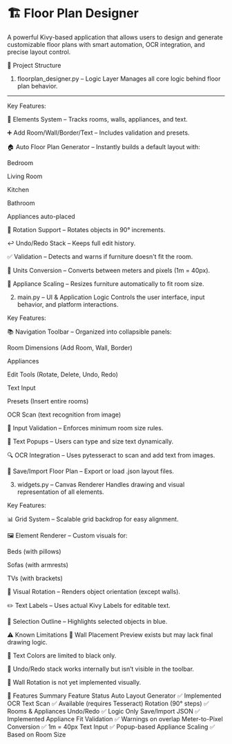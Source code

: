 # 🏗️ Floor Plan Designer
A powerful Kivy-based application that allows users to design and generate customizable floor plans with smart automation, OCR integration, and precise layout control.

📁 Project Structure
1. floorplan_designer.py – Logic Layer
Manages all core logic behind floor plan behavior.
-----

Key Features:

🔄 Elements System – Tracks rooms, walls, appliances, and text.

➕ Add Room/Wall/Border/Text – Includes validation and presets.

🏠 Auto Floor Plan Generator – Instantly builds a default layout with:

Bedroom

Living Room

Kitchen

Bathroom

Appliances auto-placed

🔄 Rotation Support – Rotates objects in 90° increments.

↩️ Undo/Redo Stack – Keeps full edit history.

✅ Validation – Detects and warns if furniture doesn't fit the room.

📏 Units Conversion – Converts between meters and pixels (1m = 40px).

🧩 Appliance Scaling – Resizes furniture automatically to fit room size.

2. main.py – UI & Application Logic
Controls the user interface, input behavior, and platform interactions.

Key Features:

📚 Navigation Toolbar – Organized into collapsible panels:

Room Dimensions (Add Room, Wall, Border)

Appliances

Edit Tools (Rotate, Delete, Undo, Redo)

Text Input

Presets (Insert entire rooms)

OCR Scan (text recognition from image)

📐 Input Validation – Enforces minimum room size rules.

💬 Text Popups – Users can type and size text dynamically.

🔍 OCR Integration – Uses pytesseract to scan and add text from images.

💾 Save/Import Floor Plan – Export or load .json layout files.

3. widgets.py – Canvas Renderer
Handles drawing and visual representation of all elements.

Key Features:

📊 Grid System – Scalable grid backdrop for easy alignment.

🖼️ Element Renderer – Custom visuals for:

Beds (with pillows)

Sofas (with armrests)

TVs (with brackets)

🔄 Visual Rotation – Renders object orientation (except walls).

✏️ Text Labels – Uses actual Kivy Labels for editable text.

🔷 Selection Outline – Highlights selected objects in blue.

⚠️ Known Limitations
🚧 Wall Placement Preview exists but may lack final drawing logic.

🎨 Text Colors are limited to black only.

🧠 Undo/Redo stack works internally but isn’t visible in the toolbar.

🚫 Wall Rotation is not yet implemented visually.

🧠 Features Summary
Feature	Status
Auto Layout Generator	✅ Implemented
OCR Text Scan	✅ Available (requires Tesseract)
Rotation (90° steps)	✅ Rooms & Appliances
Undo/Redo	✅ Logic Only
Save/Import JSON	✅ Implemented
Appliance Fit Validation	✅ Warnings on overlap
Meter-to-Pixel Conversion	✅ 1m = 40px
Text Input	✅ Popup-based
Appliance Scaling	✅ Based on Room Size
